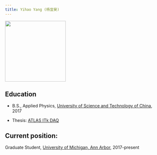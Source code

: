 ```yaml
---
title: Yihao Yang (杨宜昊)
---
```


<img src="/images/Yihao_Yang.png" width="200"/>

<!-- ## Contact: 
- Email: yihaoy[AT]umich.edu -->

## Education
- B.S., Applied Physics, [University of Science and Technology of China](http://www.ustc.edu.cn), 2017 

- Thesis: [ATLAS ITk DAQ](http://twiki.ihep.ac.cn/pub/Xteam/ThesisList/Yang_-_2017_-_ATLAS_ITk_Upgrade_ITSDAQ.pdf)

## Current position:
Graduate Student, [University of Michigan, Ann Arbor](http://www.umich.edu), 2017-present




 





